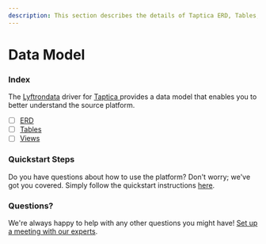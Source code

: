 ```yaml
---
description: This section describes the details of Taptica ERD, Tables, and Views.
---
```


# Data Model

### Index

The  [Lyftrondata](https://www.lyftrondata.com/) driver for [Taptica](https://www.lyftrondata.com/integration/taptica/)[ ](https://www.lyftrondata.com/integration/taptica/)provides a data model that enables you to better understand the source platform.

* [ ] [ERD](../../../marketing-analytics/taptica/data-model/erd.md)
* [ ] [Tables](../../../marketing-analytics/taptica/data-model/tables.md)
* [ ] [Views](../../../marketing-analytics/taptica/data-model/views.md)

### Quickstart Steps

Do you have questions about how to use the platform? Don't worry; we've got you covered. Simply follow the quickstart instructions [here](../../../../quickstart-steps.md).

### Questions? <a href="#questions" id="questions"></a>

We're always happy to help with any other questions you might have! [Set up a meeting with our experts](https://www.lyftrondata.com/book-a-meeting/).

